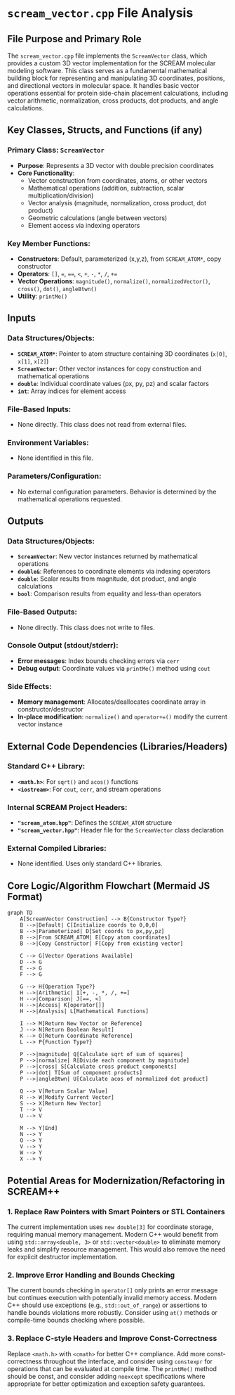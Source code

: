 # `scream_vector.cpp` File Analysis

## File Purpose and Primary Role

The `scream_vector.cpp` file implements the `ScreamVector` class, which provides a custom 3D vector implementation for the SCREAM molecular modeling software. This class serves as a fundamental mathematical building block for representing and manipulating 3D coordinates, positions, and directional vectors in molecular space. It handles basic vector operations essential for protein side-chain placement calculations, including vector arithmetic, normalization, cross products, dot products, and angle calculations.

## Key Classes, Structs, and Functions (if any)

### Primary Class: `ScreamVector`

- **Purpose**: Represents a 3D vector with double precision coordinates
- **Core Functionality**:
  - Vector construction from coordinates, atoms, or other vectors
  - Mathematical operations (addition, subtraction, scalar multiplication/division)
  - Vector analysis (magnitude, normalization, cross product, dot product)
  - Geometric calculations (angle between vectors)
  - Element access via indexing operators

### Key Member Functions:

- **Constructors**: Default, parameterized (x,y,z), from `SCREAM_ATOM*`, copy constructor
- **Operators**: `[]`, `=`, `==`, `<`, `+`, `-`, `*`, `/`, `+=`
- **Vector Operations**: `magnitude()`, `normalize()`, `normalizedVector()`, `cross()`, `dot()`, `angleBtwn()`
- **Utility**: `printMe()`

## Inputs

### Data Structures/Objects:

- **`SCREAM_ATOM*`**: Pointer to atom structure containing 3D coordinates (`x[0]`, `x[1]`, `x[2]`)
- **`ScreamVector`**: Other vector instances for copy construction and mathematical operations
- **`double`**: Individual coordinate values (px, py, pz) and scalar factors
- **`int`**: Array indices for element access

### File-Based Inputs:

- None directly. This class does not read from external files.

### Environment Variables:

- None identified in this file.

### Parameters/Configuration:

- No external configuration parameters. Behavior is determined by the mathematical operations requested.

## Outputs

### Data Structures/Objects:

- **`ScreamVector`**: New vector instances returned by mathematical operations
- **`double&`**: References to coordinate elements via indexing operators
- **`double`**: Scalar results from magnitude, dot product, and angle calculations
- **`bool`**: Comparison results from equality and less-than operators

### File-Based Outputs:

- None directly. This class does not write to files.

### Console Output (stdout/stderr):

- **Error messages**: Index bounds checking errors via `cerr`
- **Debug output**: Coordinate values via `printMe()` method using `cout`

### Side Effects:

- **Memory management**: Allocates/deallocates coordinate array in constructor/destructor
- **In-place modification**: `normalize()` and `operator+=()` modify the current vector instance

## External Code Dependencies (Libraries/Headers)

### Standard C++ Library:

- **`<math.h>`**: For `sqrt()` and `acos()` functions
- **`<iostream>`**: For `cout`, `cerr`, and stream operations

### Internal SCREAM Project Headers:

- **`"scream_atom.hpp"`**: Defines the `SCREAM_ATOM` structure
- **`"scream_vector.hpp"`**: Header file for the `ScreamVector` class declaration

### External Compiled Libraries:

- None identified. Uses only standard C++ libraries.

## Core Logic/Algorithm Flowchart (Mermaid JS Format)

```mermaid
graph TD
    A[ScreamVector Construction] --> B{Constructor Type?}
    B -->|Default| C[Initialize coords to 0,0,0]
    B -->|Parameterized| D[Set coords to px,py,pz]
    B -->|From SCREAM_ATOM| E[Copy atom coordinates]
    B -->|Copy Constructor| F[Copy from existing vector]

    C --> G[Vector Operations Available]
    D --> G
    E --> G
    F --> G

    G --> H{Operation Type?}
    H -->|Arithmetic| I[+, -, *, /, +=]
    H -->|Comparison| J[==, <]
    H -->|Access| K[operator[]]
    H -->|Analysis| L[Mathematical Functions]

    I --> M[Return New Vector or Reference]
    J --> N[Return Boolean Result]
    K --> O[Return Coordinate Reference]
    L --> P{Function Type?}

    P -->|magnitude| Q[Calculate sqrt of sum of squares]
    P -->|normalize| R[Divide each component by magnitude]
    P -->|cross| S[Calculate cross product components]
    P -->|dot| T[Sum of component products]
    P -->|angleBtwn| U[Calculate acos of normalized dot product]

    Q --> V[Return Scalar Value]
    R --> W[Modify Current Vector]
    S --> X[Return New Vector]
    T --> V
    U --> V

    M --> Y[End]
    N --> Y
    O --> Y
    V --> Y
    W --> Y
    X --> Y
```

## Potential Areas for Modernization/Refactoring in SCREAM++

### 1. **Replace Raw Pointers with Smart Pointers or STL Containers**

The current implementation uses `new double[3]` for coordinate storage, requiring manual memory management. Modern C++ would benefit from using `std::array<double, 3>` or `std::vector<double>` to eliminate memory leaks and simplify resource management. This would also remove the need for explicit destructor implementation.

### 2. **Improve Error Handling and Bounds Checking**

The current bounds checking in `operator[]` only prints an error message but continues execution with potentially invalid memory access. Modern C++ should use exceptions (e.g., `std::out_of_range`) or assertions to handle bounds violations more robustly. Consider using `at()` methods or compile-time bounds checking where possible.

### 3. **Replace C-style Headers and Improve Const-Correctness**

Replace `<math.h>` with `<cmath>` for better C++ compliance. Add more const-correctness throughout the interface, and consider using `constexpr` for operations that can be evaluated at compile time. The `printMe()` method should be const, and consider adding `noexcept` specifications where appropriate for better optimization and exception safety guarantees.
